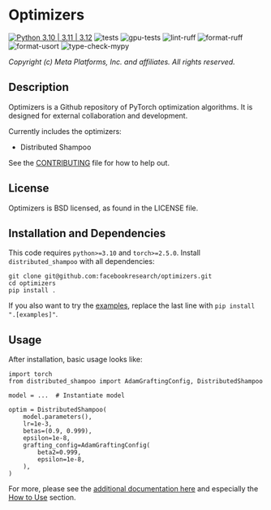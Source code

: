 # Optimizers

[![Python
3.10 | 3.11 | 3.12](https://img.shields.io/badge/python-3.10_|_3.11_|_3.12-blue.svg)](https://www.python.org/downloads/)
![tests](https://github.com/facebookresearch/optimizers/actions/workflows/tests.yaml/badge.svg)
![gpu-tests](https://github.com/facebookresearch/optimizers/actions/workflows/gpu-tests.yaml/badge.svg)
![lint-ruff](https://github.com/facebookresearch/optimizers/actions/workflows/lint-ruff.yaml/badge.svg)
![format-ruff](https://github.com/facebookresearch/optimizers/actions/workflows/format-ruff.yaml/badge.svg)
![format-usort](https://github.com/facebookresearch/optimizers/actions/workflows/format-usort.yaml/badge.svg)
![type-check-mypy](https://github.com/facebookresearch/optimizers/actions/workflows/type-check-mypy.yaml/badge.svg)

*Copyright (c) Meta Platforms, Inc. and affiliates.
All rights reserved.*

## Description
Optimizers is a Github repository of PyTorch optimization algorithms. It is designed for external collaboration and development.

Currently includes the optimizers:
- Distributed Shampoo

See the [CONTRIBUTING](CONTRIBUTING.md) file for how to help out.

## License
Optimizers is BSD licensed, as found in the LICENSE file.

## Installation and Dependencies
This code requires `python>=3.10` and `torch>=2.5.0`.
Install `distributed_shampoo` with all dependencies:
```
git clone git@github.com:facebookresearch/optimizers.git
cd optimizers
pip install .
```
If you also want to try the [examples](./distributed_shampoo/examples/), replace the last line with `pip install ".[examples]"`.

## Usage

After installation, basic usage looks like:
```
import torch
from distributed_shampoo import AdamGraftingConfig, DistributedShampoo

model = ...  # Instantiate model

optim = DistributedShampoo(
    model.parameters(),
    lr=1e-3,
    betas=(0.9, 0.999),
    epsilon=1e-8,
    grafting_config=AdamGraftingConfig(
        beta2=0.999,
        epsilon=1e-8,
    ),
)
```

For more, please see the [additional documentation here](./distributed_shampoo/README.md) and especially the [How to Use](./distributed_shampoo/README.md#how-to-use) section.
